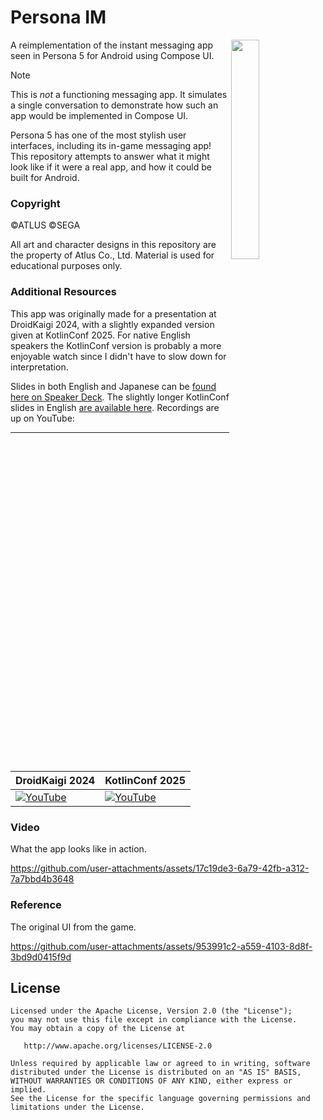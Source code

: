 # Persona IM

<img width="30%" src="https://github.com/user-attachments/assets/297cb21b-415f-4c9b-a258-1181c63c1b95" align="right">

A reimplementation of the instant messaging app seen in Persona 5 for Android using Compose UI.

> [!NOTE]  
> This is _not_ a functioning messaging app. It simulates a single conversation to demonstrate how such an app would be implemented in Compose UI.

Persona 5 has one of the most stylish user interfaces, including its in-game messaging app! This repository attempts to answer what it might look like if it were a real app, and how it could be built for Android.

### Copyright

©ATLUS ©SEGA

All art and character designs in this repository are the property of Atlus Co., Ltd. Material is used for educational purposes only.

### Additional Resources

This app was originally made for a presentation at DroidKaigi 2024, with a slightly expanded version given at KotlinConf 2025. For native English speakers the KotlinConf version is probably a more enjoyable watch since I didn't have to slow down for interpretation.

Slides in both English and Japanese can be [found here on Speaker Deck](https://speakerdeck.com/chrishorner/creative-compose-ui). The slightly longer KotlinConf slides in English [are available here](https://speakerdeck.com/chrishorner/creative-uis-with-compose-kotlinconf-2025). Recordings are up on YouTube:

---

| DroidKaigi 2024 | KotlinConf 2025 |
| --- | --- |
| [![YouTube](https://github.com/user-attachments/assets/9fd799db-2bae-4732-b19f-eb3e2d24179b)](https://www.youtube.com/watch?v=eWDthP0oUKc) | [![YouTube](https://github.com/user-attachments/assets/0e903e42-cdbf-4e2f-ba89-6835559564c5)](https://www.youtube.com/watch?v=9KdP2idt6LE) |

### Video

What the app looks like in action.

https://github.com/user-attachments/assets/17c19de3-6a79-42fb-a312-7a7bbd4b3648

### Reference

The original UI from the game.

https://github.com/user-attachments/assets/953991c2-a559-4103-8d8f-3bd9d0415f9d

## License

    Licensed under the Apache License, Version 2.0 (the "License");
    you may not use this file except in compliance with the License.
    You may obtain a copy of the License at

       http://www.apache.org/licenses/LICENSE-2.0

    Unless required by applicable law or agreed to in writing, software
    distributed under the License is distributed on an "AS IS" BASIS,
    WITHOUT WARRANTIES OR CONDITIONS OF ANY KIND, either express or implied.
    See the License for the specific language governing permissions and
    limitations under the License.
